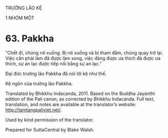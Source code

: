 TRƯỞNG LÃO KỆ

1 NHÓM MỘT

# 63\. Pakkha

“Chết đi, chúng rơi xuống. Bị rơi xuống và bị tham đắm, chúng quay trở lại. Việc cần phải làm đã được làm xong, việc đáng được ưa thích đã được ưa thích, sự an lạc được tiếp nối bằng sự an lạc.”

Đại đức trưởng lão Pakkha đã nói lời kệ như thế.

Kệ ngôn của trưởng lão Pakkha.

Translated by Bhikkhu Indacanda, 2011. Based on the Buddha Jayanthi edition of the Pali canon, as corrected by Bhikkhu Indacanda. Full text, translation, and notes are available at the translator’s website: http://tamtangpaliviet.net/.

Used by kind permission of the translator.

Prepared for SuttaCentral by Blake Walsh.